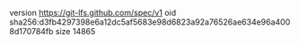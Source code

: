 version https://git-lfs.github.com/spec/v1
oid sha256:d3fb4297398e6a12dc5af5683e98d6823a92a76526ae634e96a4008d170784fb
size 14865
